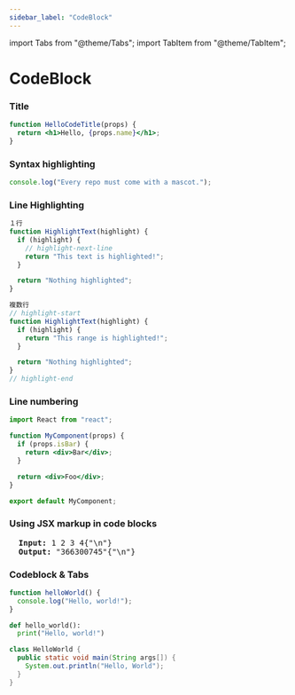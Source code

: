 ```yaml
---
sidebar_label: "CodeBlock"
---
```


import Tabs from "@theme/Tabs";
import TabItem from "@theme/TabItem";

# CodeBlock

### Title

```jsx title="/src/components/HelloCodeTitle.js"
function HelloCodeTitle(props) {
  return <h1>Hello, {props.name}</h1>;
}
```

### Syntax highlighting

```js
console.log("Every repo must come with a mascot.");
```

### Line Highlighting

```js
１行
function HighlightText(highlight) {
  if (highlight) {
    // highlight-next-line
    return "This text is highlighted!";
  }

  return "Nothing highlighted";
}

複数行
// highlight-start
function HighlightText(highlight) {
  if (highlight) {
    return "This range is highlighted!";
  }

  return "Nothing highlighted";
}
// highlight-end
```

### Line numbering

```jsx {1,4-6,11} showLineNumbers
import React from "react";

function MyComponent(props) {
  if (props.isBar) {
    return <div>Bar</div>;
  }

  return <div>Foo</div>;
}

export default MyComponent;
```

### Using JSX markup in code blocks

<pre>
  <b>Input: </b>1 2 3 4{"\n"}
  <b>Output: </b>"366300745"{"\n"}
</pre>

### Codeblock & Tabs

<Tabs>
<TabItem value="js" label="JavaScript">

```js
function helloWorld() {
  console.log("Hello, world!");
}
```

</TabItem>
<TabItem value="py" label="Python">

```py
def hello_world():
  print("Hello, world!")
```

</TabItem>
<TabItem value="java" label="Java">

```java
class HelloWorld {
  public static void main(String args[]) {
    System.out.println("Hello, World");
  }
}
```

</TabItem>
</Tabs>
